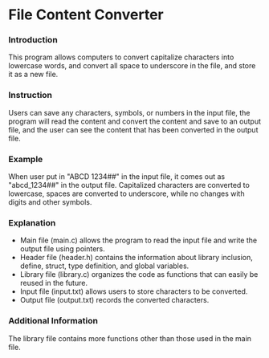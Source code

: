 # File Content Converter

### Introduction
This program allows computers to convert capitalize characters into lowercase words, and convert all space to underscore in the file, and store it as a new file.

### Instruction
Users can save any characters, symbols, or numbers in the input file, the program will read the content and convert the content and save to an output file, and the user can see the content that has been converted in the output file. 

### Example
When user put in "ABCD 1234##" in the input file, it comes out as "abcd_1234##" in the output file. Capitalized characters are converted to lowercase, spaces are converted to underscore, while no changes with digits and other symbols. 

### Explanation
* Main file (main.c) allows the program to read the input file and write the output file using pointers.
* Header file (header.h) contains the information about library inclusion, define, struct, type definition, and global variables. 
* Library file (library.c) organizes the code as functions that can easily be reused in the future.
* Input file (input.txt) allows users to store characters to be converted.
* Output file (output.txt) records the converted characters.

### Additional Information
The library file contains more functions other than those used in the main file. 
